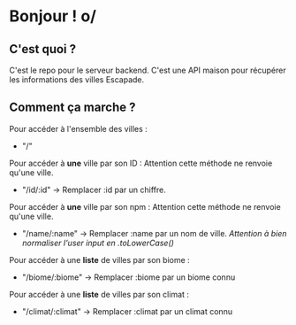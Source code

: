 # Bonjour ! o/

## C'est quoi ?
C'est le repo pour le serveur backend. C'est une API maison pour récupérer les informations des villes Escapade.

## Comment ça marche ?
Pour accéder à l'ensemble des villes :
- "/"

Pour accéder à **une** ville par son ID :
Attention cette méthode ne renvoie qu'une ville.
- "/id/:id" -> Remplacer :id par un chiffre.

Pour accéder à **une** ville par son npm :
Attention cette méthode ne renvoie qu'une ville.
- "/name/:name" -> Remplacer :name par un nom de ville.
*Attention à bien normaliser l'user input en .toLowerCase()*

Pour accéder à une **liste** de villes par son biome :
- "/biome/:biome" -> Remplacer :biome par un biome connu

Pour accéder à une **liste** de villes par son climat :
- "/climat/:climat" -> Remplacer :climat par un climat connu


